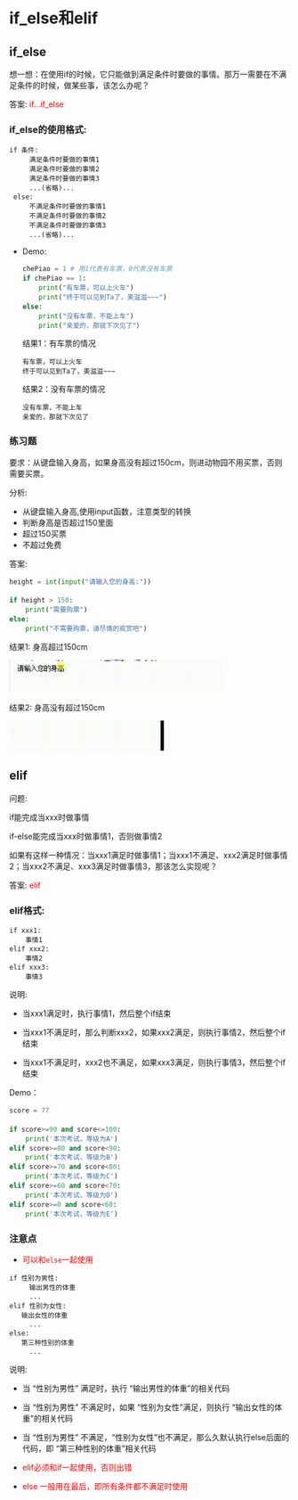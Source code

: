 # if_else和elif

## if_else

 想一想：在使用if的时候，它只能做到满足条件时要做的事情。那万一需要在不满足条件的时候，做某些事，该怎么办呢？

 答案: <font color='red'>if...if_else</font>

 ### if_else的使用格式:

  ```
  if 条件:
       满足条件时要做的事情1
       满足条件时要做的事情2
       满足条件时要做的事情3
       ...(省略)...
   else:
       不满足条件时要做的事情1
       不满足条件时要做的事情2
       不满足条件时要做的事情3
       ...(省略)...
  ```
- Demo:

  ```Python
  chePiao = 1 # 用1代表有车票，0代表没有车票
  if chePiao == 1:
      print("有车票，可以上火车")
      print("终于可以见到Ta了，美滋滋~~~")
  else:
      print("没有车票，不能上车")
      print("亲爱的，那就下次见了"）
  ```

  结果1：有车票的情况
  ```
  有车票，可以上火车
  终于可以见到Ta了，美滋滋~~~
  ```

  结果2：没有车票的情况
  ```
  没有车票，不能上车
  亲爱的，那就下次见了
  ```

### 练习题
要求：从键盘输入身高，如果身高没有超过150cm，则进动物园不用买票，否则需要买票。

分析:  
  - 从键盘输入身高,使用input函数，注意类型的转换
  - 判断身高是否超过150里面
  - 超过150买票
  - 不超过免费

答案:

  ```Python
  height = int(input("请输入您的身高:"))

  if height > 150:
      print("需要购票")
  else:
      print("不需要购票，请尽情的观赏吧")
  ```

结果1: 身高超过150cm

  ![](images/jie1.gif)

结果2: 身高没有超过150cm

  ![](images/jie2.gif)


## elif

问题:

if能完成当xxx时做事情

if-else能完成当xxx时做事情1，否则做事情2

如果有这样一种情况：当xxx1满足时做事情1；当xxx1不满足、xxx2满足时做事情2；当xxx2不满足、xxx3满足时做事情3，那该怎么实现呢？

答案: <font color='red'>elif</font>

### elif格式:

  ```
  if xxx1:
      事情1
  elif xxx2:
      事情2
  elif xxx3:
      事情3
  ```

说明:

- 当xxx1满足时，执行事情1，然后整个if结束

- 当xxx1不满足时，那么判断xxx2，如果xxx2满足，则执行事情2，然后整个if结束

- 当xxx1不满足时，xxx2也不满足，如果xxx3满足，则执行事情3，然后整个if结束

Demo：

  ```Python
  score = 77

  if score>=90 and score<=100:
      print('本次考试，等级为A')
  elif score>=80 and score<90:
      print('本次考试，等级为B')
  elif score>=70 and score<80:
      print('本次考试，等级为C')
  elif score>=60 and score<70:
      print('本次考试，等级为D')
  elif score>=0 and score<60:
      print('本次考试，等级为E')
  ```

### 注意点

-  <font color='red'>可以和``else``一起使用</font>

  ```
  if 性别为男性:
       输出男性的体重
       ...
  elif 性别为女性:
     输出女性的体重
       ...
  else:
     第三种性别的体重
       ...
  ```

  说明:
  - 当 “性别为男性” 满足时，执行 “输出男性的体重”的相关代码

  - 当 “性别为男性” 不满足时，如果 “性别为女性”满足，则执行 “输出女性的体重”的相关代码

  - 当 “性别为男性” 不满足，“性别为女性”也不满足，那么久默认执行else后面的代码，即 “第三种性别的体重”相关代码

- <font color='red'>elif必须和if一起使用，否则出错</font>

- <font color='red'>else 一般用在最后，即所有条件都不满足时使用</font>
